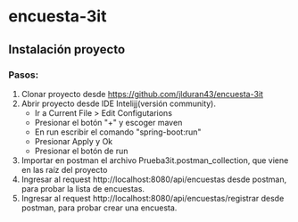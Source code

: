# encuesta-3it

## Instalación proyecto

### Pasos:

1) Clonar proyecto desde https://github.com/jlduran43/encuesta-3it
2) Abrir proyecto desde IDE Intelijj(versión community).
    - Ir a Current File > Edit Configutarions
    - Presionar el botón "+" y escoger maven
    - En run escribir el comando "spring-boot:run"
    - Presionar Apply y Ok
    - Presionar el botón de run
3) Importar en postman el archivo Prueba3it.postman_collection, que viene en las raíz del proyecto
4) Ingresar al request http://localhost:8080/api/encuestas desde postman, para probar la lista de encuestas.
5) Ingresar al request http://localhost:8080/api/encuestas/registrar desde postman, para probar crear una encuesta. 

